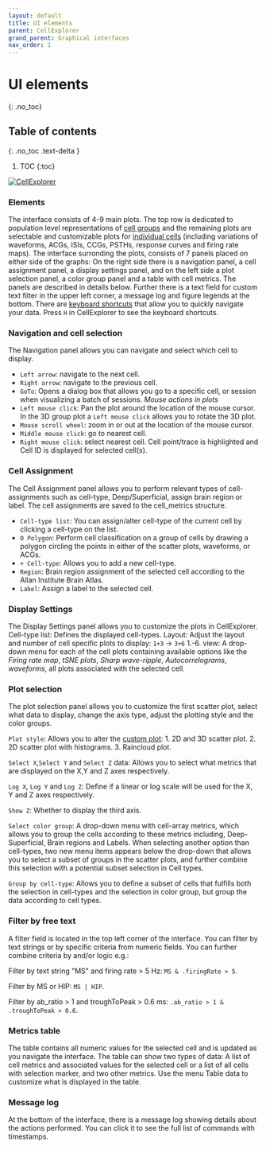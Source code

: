 ```yaml
---
layout: default
title: UI elements
parent: CellExplorer
grand_parent: Graphical interfaces
nav_order: 1
---
```

# UI elements
{: .no_toc}
## Table of contents
{: .no_toc .text-delta }

1. TOC
{:toc}

<a href="https://raw.githubusercontent.com/petersenpeter/common_resources/main/images/CellExplorer_Figure3.png">![CellExplorer](https://raw.githubusercontent.com/petersenpeter/common_resources/main/images/CellExplorer_Figure3_panelA.jpg)</a>

### Elements
The interface consists of 4-9 main plots. The top row is dedicated to population level representations of [cell groups]({{"/interface/group-plots/"|absolute_url}}) and the remaining plots are selectable and customizable plots for [individual cells]({{"/interface/single-cell-plot-options/"|absolute_url}}) (including variations of waveforms, ACGs, ISIs, CCGs, PSTHs, response curves and firing rate maps). The interface surronding the plots, consists of 7 panels placed on either side of the graphs: On the right side there is a navigation panel, a cell assignment panel, a display settings panel, and on the left side a plot selection panel, a color group panel and a table with cell metrics. The panels are described in details below. Further there is a text field for custom text filter in the upper left corner, a message log and figure legends at the bottom. There are [keyboard shortcuts]({{"/interface/keyboard-shortcuts/"|absolute_url}}) that allow you to quickly navigate your data. Press `H` in CellExplorer to see the keyboard shortcuts.

### Navigation and cell selection
The Navigation panel allows you can navigate and select which cell to display.
+ `Left arrow`: navigate to the next cell.
+ `Right arrow`: navigate to the previous cell.
+ `GoTo`: Opens a dialog box that allows you go to a specific cell, or session when visualizing a batch of sessions.
*Mouse actions in plots*
+ `Left mouse click`: Pan the plot around the location of the mouse cursor. In the 3D group plot a `Left mouse click` allows you to rotate the 3D plot.
+ `Mouse scroll wheel`: zoom in or out at the location of the mouse cursor.
+ `Middle mouse click`: go to nearest cell. 
+ `Right mouse click`: select nearest cell. Cell point/trace is highlighted and Cell ID is displayed for selected cell(s).

### Cell Assignment
The Cell Assignment panel allows you to perform relevant types of cell-assignments such as cell-type, Deep/Superficial, assign brain region or label. The cell assignments are saved to the cell_metrics structure.
 
+ `Cell-type list`: You can assign/alter cell-type of the current cell by clicking a cell-type on the list. 
+ `O Polygon`: Perform cell classification on a group of cells by drawing a polygon circling the points in either of the scatter plots, waveforms, or ACGs. 
+ `+ Cell-type`: Allows you to add a new cell-type.
+ `Region`: Brain region assignment of the selected cell according to the Allan Institute Brain Atlas.
+ `Label`: Assign a label to the selected cell.

### Display Settings
The Display Settings panel allows you to customize the plots in CellExplorer. 
Cell-type list: Defines the displayed cell-types. 
Layout: Adjust the layout and number of cell specific plots to display: `1+3` -> `3+6`
1.-6. view: A drop-down menu for each of the cell plots containing available options like the *Firing rate map*, *tSNE plots*, *Sharp wave-ripple*, *Autocorrelograms*, *waveforms*,  all plots associated with the selected cell.

### Plot selection
The plot selection panel allows you to customize the first scatter plot, select what data to display, change the axis type, adjust the plotting style and the color groups.

`Plot style`: Allows you to alter the [custom plot]({{"/interface/group-plots/"|absolute_url}}): 1. 2D and 3D scatter plot. 2. 2D scatter plot with histograms. 3. Raincloud plot.

`Select X`,`Select Y` and `Select Z` data: Allows you to select what metrics that are displayed on the X,Y and Z axes respectively.

`Log X`, `Log Y` and `Log Z`: Define if a linear or log scale will be used for the X, Y and Z axes respectively.

`Show Z`: Whether to display the third axis.

`Select color group`: A drop-down menu with cell-array metrics, which allows you to group the cells according to these metrics including, Deep-Superficial, Brain regions and Labels. When selecting another option than cell-types, two new menu items appears below the drop-down that allows you to select a subset of groups in the scatter plots, and further combine this selection with a potential subset selection in Cell types.

`Group by cell-type`: Allows you to define a subset of cells that fulfills both the selection in cell-types and the selection in color group, but group the data according to cell types.

### Filter by free text
A filter field is located in the top left corner of the interface. You can filter by text strings or by specific criteria from numeric fields. You can further combine criteria by and/or logic e.g.:

Filter by text string "MS" and firing rate > 5 Hz: `MS & .firingRate > 5`.

Filter by MS or HIP: `MS | HIP`.

Filter by ab_ratio > 1 and troughToPeak > 0.6 ms: `.ab_ratio > 1 & .troughToPeak > 0.6`.

### Metrics table
The table contains all numeric values for the selected cell and is updated as you navigate the interface. The table can show two types of data: A list of cell metrics and associated values for the selected cell or a list of all cells with selection marker, and two other metrics. Use the menu Table data to customize what is displayed in the table.

### Message log
At the bottom of the interface, there is a message log showing details about the actions performed. You can click it to see the full list of commands with timestamps. 
